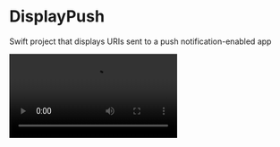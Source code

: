 
# DisplayPush
Swift project
 that displays URIs sent to a push notification-enabled app 

![Demo](https://github.com/krypted/DisplayPush/blob/main/480.mov)
